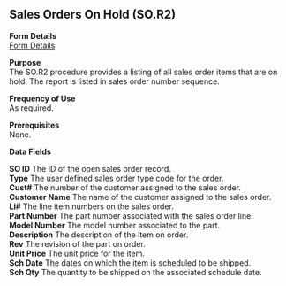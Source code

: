 ##  Sales Orders On Hold (SO.R2)

<PageHeader />

**Form Details**  
[ Form Details ](SO-R2-1/README.md)   

**Purpose**  
The SO.R2 procedure provides a listing of all sales order items that are on
hold. The report is listed in sales order number sequence.

**Frequency of Use**  
As required.

**Prerequisites**  
None.

**Data Fields**

**SO ID** The ID of the open sales order record.  
**Type** The user defined sales order type code for the order.  
**Cust#** The number of the customer assigned to the sales order.  
**Customer Name** The name of the customer assigned to the sales order.  
**Li#** The line item numbers on the sales order.  
**Part Number** The part number associated with the sales order line.  
**Model Number** The model number associated to the part.  
**Description** The description of the item on order.  
**Rev** The revision of the part on order.  
**Unit Price** The unit price for the item.  
**Sch Date** The dates on which the item is scheduled to be shipped.  
**Sch Qty** The quantity to be shipped on the associated schedule date.  
  
<badge text= "Version 8.10.57" vertical="middle" />

<PageFooter />